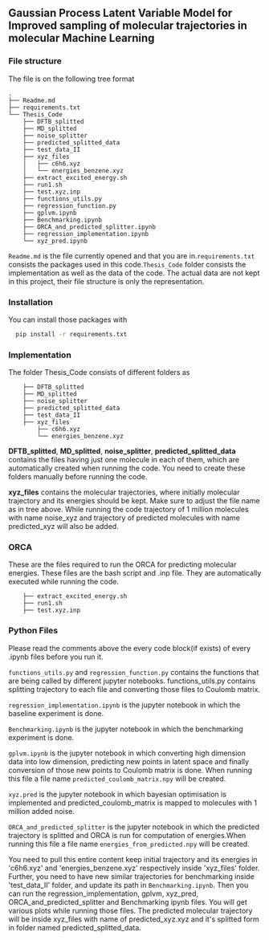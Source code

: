 
## Gaussian Process Latent Variable Model for Improved sampling of molecular trajectories in molecular Machine Learning


### File structure
The file is on the following tree format
```
.
├── Readme.md
├── requirements.txt
└── Thesis_Code
    ├── DFTB_splitted
    ├── MD_splitted
    ├── noise_splitter
    ├── predicted_splitted_data
    ├── test_data_II
    ├── xyz_files
    │   ├── c6h6.xyz
    │   └── energies_benzene.xyz
    ├── extract_excited_energy.sh
    ├── run1.sh
    ├── test.xyz.inp
    ├── functions_utils.py
    ├── regression_function.py
    ├── gplvm.ipynb
    ├── Benchmarking.ipynb
    ├── ORCA_and_predicted_splitter.ipynb
    ├── regression_implementation.ipynb
    └── xyz_pred.ipynb
```

```Readme.md``` is the file currently opened and that you are in.```requirements.txt``` consists the packages used in this code.```Thesis_Code``` folder consists the implementation as well as the data of the code. The actual data are not kept in this project, their file structure is only the representation.




### Installation 

You can install those packages with

```bash
  pip install -r requirements.txt
```
    
### Implementation

The folder Thesis_Code consists of different folders as

```
    ├── DFTB_splitted
    ├── MD_splitted
    ├── noise_splitter
    ├── predicted_splitted_data
    ├── test_data_II
    ├── xyz_files
        ├── c6h6.xyz
        └── energies_benzene.xyz

```
**DFTB_splitted**, **MD_splitted**, **noise_splitter**, **predicted_splitted_data** contains the files having just one molecule in each of them, which are automatically created when running the code. You need to create these folders manually before running the code.

**xyz_files** contains the molecular trajectories, where initially molecular trajectory and its energies should be kept.
Make sure to adjust the file name as in tree above. While running the code trajectory of 1 million molecules with name noise_xyz and trajectory of predicted molecules with name predicted_xyz will also be added.
### ORCA

These are the files required to run the ORCA for predicting molecular energies. These files are the bash script and .inp file. They are automatically executed while running the code.

```
    ├── extract_excited_energy.sh
    ├── run1.sh
    ├── test.xyz.inp

```

### Python Files
Please read the comments above the every code block(if exists) of every .ipynb files before you run it.

```functions_utils.py``` and ```regression_function.py``` contains the functions that are being called by different jupyter notebooks. functions_utils.py contains splitting trajectory to each file and converting those files to Coulomb matrix.

```regression_implementation.ipynb``` is the jupyter notebook in which the baseline experiment is done.

```Benchmarking.ipynb``` is the jupyter notebook in which the benchmarking experiment is done. 

```gplvm.ipynb``` is the jupyter notebook in which converting high dimension data into low dimension, predicting new points in latent space and finally conversion of those new points to Coulomb matrix is done. When running this file a file name ```predicted_coulomb_matrix.npy``` will be created.

```xyz.pred``` is the jupyter notebook in which bayesian optimisation is implemented and predicted_coulomb_matrix is mapped to molecules with 1 million added noise.

```ORCA_and_predicted_splitter``` is the jupyter notebook in which the predicted trajectory is splitted and ORCA is run for computation of energies.When running this file a file name ```energies_from_predicted.npy``` will be created.

You need to pull this entire content keep initial trajectory and its energies in 'c6h6.xyz' and 'energies_benzene.xyz' respectively inside 'xyz_files' folder. Further, you need to have new similar trajectories for benchmarking inside 'test_data_II' folder, and update its path in ```Benchmarking.ipynb```.
Then you can run the regression_implementation, gplvm, xyz_pred, ORCA_and_predicted_splitter and Benchmarking ipynb files. You will get various plots while running those files. The predicted molecular trajectory will be inside xyz_files with name of predicted_xyz.xyz and it's splitted form in folder named predicted_splitted_data.
